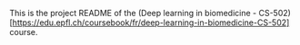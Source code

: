 This is the project README of the (Deep learning in biomedicine - CS-502)[https://edu.epfl.ch/coursebook/fr/deep-learning-in-biomedicine-CS-502] course. 
